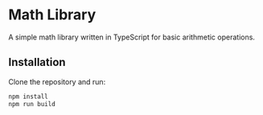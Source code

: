 # Math Library

A simple math library written in TypeScript for basic arithmetic operations.

## Installation

Clone the repository and run:
```sh
npm install
npm run build
```